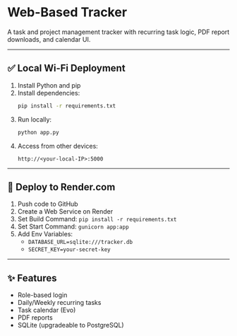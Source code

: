 # Web-Based Tracker

A task and project management tracker with recurring task logic, PDF report downloads, and calendar UI.

---

## ✅ Local Wi-Fi Deployment

1. Install Python and pip
2. Install dependencies:
   ```bash
   pip install -r requirements.txt
   ```
3. Run locally:
   ```bash
   python app.py
   ```
4. Access from other devices:
   ```
   http://<your-local-IP>:5000
   ```

---

## 🚀 Deploy to Render.com

1. Push code to GitHub
2. Create a Web Service on Render
3. Set Build Command: `pip install -r requirements.txt`
4. Set Start Command: `gunicorn app:app`
5. Add Env Variables:
   - `DATABASE_URL=sqlite:///tracker.db`
   - `SECRET_KEY=your-secret-key`

---

## ✨ Features

- Role-based login
- Daily/Weekly recurring tasks
- Task calendar (Evo)
- PDF reports
- SQLite (upgradeable to PostgreSQL)
